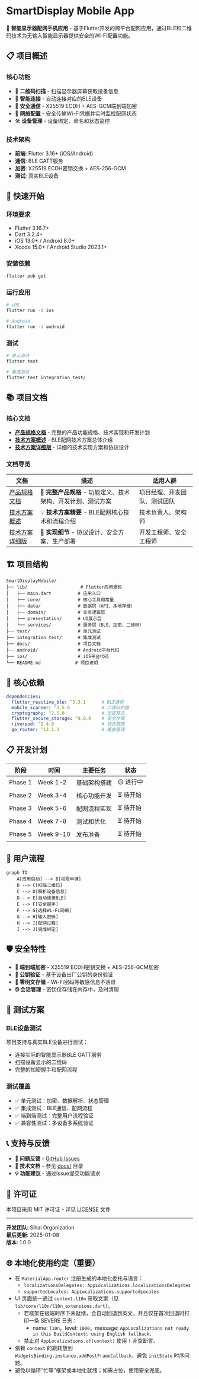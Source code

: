 # SmartDisplay Mobile App

🎯 **智能显示器配网手机应用** - 基于Flutter开发的跨平台配网应用，通过BLE和二维码技术为无输入智能显示器提供安全的Wi-Fi配置功能。

## 📋 项目概述

### 核心功能
- 📱 **二维码扫描** - 扫描显示器屏幕获取设备信息
- 🔗 **智能连接** - 自动连接对应的BLE设备  
- 🔐 **安全通信** - X25519 ECDH + AES-GCM端到端加密
- 📡 **网络配置** - 安全传输Wi-Fi凭据并实时监控配网状态
- 🛠️ **设备管理** - 设备绑定、命名和状态监控

### 技术架构
- **前端**: Flutter 3.16+ (iOS/Android)
- **通信**: BLE GATT服务
- **加密**: X25519 ECDH密钥交换 + AES-256-GCM
- **测试**: 真实BLE设备

## 🚀 快速开始

### 环境要求
- Flutter 3.16.7+
- Dart 3.2.4+
- iOS 13.0+ / Android 8.0+
- Xcode 15.0+ / Android Studio 2023.1+

### 安装依赖
```bash
flutter pub get
```

### 运行应用
```bash
# iOS
flutter run -d ios

# Android  
flutter run -d android
```

### 测试
```bash
# 单元测试
flutter test

# 集成测试
flutter test integration_test/
```

## 📚 项目文档

### 核心文档
- **[产品规格文档](docs/product-specification.md)** - 完整的产品功能规格、技术实现和开发计划
- **[技术方案概述](docs/tech-solution.md)** - BLE配网技术方案总体介绍  
- **[技术方案详细版](docs/tech-solution-details-1.0.md)** - 详细的技术实现方案和协议设计

### 文档导览

| 文档 | 描述 | 适用人群 |
|------|------|----------|
| [产品规格文档](docs/product-specification.md) | 🎯 **完整产品规格** - 功能定义、技术架构、开发计划、测试方案 | 项目经理、开发团队、测试团队 |
| [技术方案概述](docs/tech-solution.md) | 💡 **技术方案精要** - BLE配网核心技术和流程介绍 | 技术负责人、架构师 |
| [技术方案详细版](docs/tech-solution-details-1.0.md) | 🔧 **实现细节** - 协议设计、安全方案、生产部署 | 开发工程师、安全工程师 |

## 🏗️ 项目结构

```
SmartDisplayMobile/
├── lib/                    # Flutter应用源码
│   ├── main.dart          # 应用入口
│   ├── core/              # 核心工具和常量
│   ├── data/              # 数据层（API、本地存储）
│   ├── domain/            # 业务逻辑层
│   ├── presentation/      # UI展示层
│   └── services/          # 服务层（BLE、加密、二维码）
├── test/                  # 单元测试
├── integration_test/      # 集成测试
├── docs/                  # 项目文档
├── android/               # Android平台代码
├── ios/                   # iOS平台代码
└── README.md             # 项目说明
```

## 🔧 核心依赖

```yaml
dependencies:
  flutter_reactive_ble: ^5.3.1      # BLE通信
  mobile_scanner: ^3.5.6            # 二维码扫描
  cryptography: ^2.5.0              # 加密算法
  flutter_secure_storage: ^9.0.0    # 安全存储
  riverpod: ^2.4.9                  # 状态管理
  go_router: ^12.1.3                # 路由管理
```

## 📋 开发计划

| 阶段 | 时间 | 主要任务 | 状态 |
|------|------|----------|------|
| Phase 1 | Week 1-2 | 基础架构搭建 | 🟡 进行中 |
| Phase 2 | Week 3-4 | 核心功能开发 | ⏳ 待开始 |
| Phase 3 | Week 5-6 | 配网流程实现 | ⏳ 待开始 |
| Phase 4 | Week 7-8 | 测试和优化 | ⏳ 待开始 |
| Phase 5 | Week 9-10 | 发布准备 | ⏳ 待开始 |

## 🔄 用户流程

```mermaid
graph TD
    A[应用启动] --> B[权限申请]
    B --> C[扫描二维码]
    C --> D[解析设备信息]
    D --> E[自动连接BLE]
    E --> F[安全握手]
    F --> G[选择Wi-Fi网络]
    G --> H[输入密码]
    H --> I[配网过程]
    I --> J[完成绑定]
```

## 🛡️ 安全特性

- **🔐 端到端加密** - X25519 ECDH密钥交换 + AES-256-GCM加密
- **🔑 公钥验证** - 基于设备出厂公钥的身份验证
- **🚫 零明文存储** - Wi-Fi密码等敏感信息不落盘
- **⏰ 会话管理** - 密钥仅存储在内存中，及时清理

## 🧪 测试方案

### BLE设备测试
项目支持与真实BLE设备进行测试：
- 连接实际的智能显示器BLE GATT服务
- 扫描设备显示的二维码
- 完整的加密握手和配网流程

### 测试覆盖
- ✅ 单元测试：加密、数据解析、状态管理
- ✅ 集成测试：BLE通信、配网流程
- ✅ 端到端测试：完整用户流程验证
- ✅ 兼容性测试：多设备多系统验证

## 📞 支持与反馈

- **🐛 问题反馈** - [GitHub Issues](https://github.com/sihai-org/SmartDisplayMobile/issues)
- **📖 技术文档** - 参见 [docs/](docs/) 目录
- **💡 功能建议** - 通过Issue提交功能请求

## 📄 许可证

本项目采用 MIT 许可证 - 详见 [LICENSE](LICENSE) 文件

---

**开发团队**: Sihai Organization  
**最后更新**: 2025-01-08  
**版本**: 1.0.0

## 🌐 本地化使用约定（重要）

- 在 `MaterialApp.router` 注册生成的本地化委托与语言：
  - `localizationsDelegates: AppLocalizations.localizationsDelegates`
  - `supportedLocales: AppLocalizations.supportedLocales`
- UI 页面统一通过 `context.l10n` 获取文案（见 `lib/core/l10n/l10n_extensions.dart`）。
  - 若框架在极端时序下未就绪，会自动回退到英文，并且仅在首次回退时打印一条 SEVERE 日志：
    - name: `l10n`，level: `1000`，message: `AppLocalizations not ready in this BuildContext; using English fallback.`
  - 禁止对 `AppLocalizations.of(context)` 使用 `!` 非空断言。
- 依赖 `context` 的跳转放到 `WidgetsBinding.instance.addPostFrameCallback`，避免 `initState` 时序问题。
- 避免以循环“忙等”框架或本地化就绪；如需占位，使用安全兜底。
